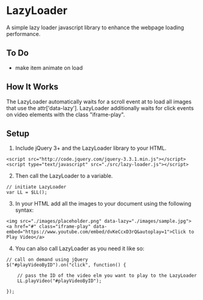 # LazyLoader

A simple lazy loader javascript library to enhance the webpage loading performance.

## To Do
* make item animate on load

## How It Works

The LazyLoader automatically waits for a scroll event at to load all images that use the attr['data-lazy']. LazyLoader additionally waits for click events on video elements with the class "iframe-play".


## Setup

1. Include jQuery 3+ and the LazyLoader library to your HTML.
```
<script src="http://code.jquery.com/jquery-3.3.1.min.js"></script>
<script type="text/javascript" src="./src/lazy-loader.js"></script>
```

2. Then call the LazyLoader to a variable.

```
// initiate LazyLoader
var LL = $LL();
```

3. In your HTML add all the images to your document using the following syntax:
```
<img src="./images/placeholder.png" data-lazy="./images/sample.jpg">
<a href="#" class="iframe-play" data-embed="https://www.youtube.com/embed/dvKeCcxD3rQ&autoplay=1">Click to Play Video</a>
```

4. You can also call LazyLoader as you need it like so:
```
// call on demand using jQuery
$("#playVideoByID").on("click", function() {

	// pass the ID of the video elm you want to play to the LazyLoader
	LL.playVideo("#playVideoByID");

});
```
